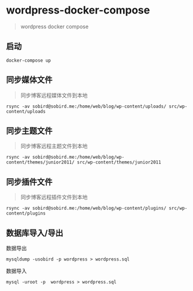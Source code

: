 # wordpress-docker-compose

> wordpress docker compose

## 启动
```
docker-compose up
```

## 同步媒体文件
> 同步博客远程媒体文件到本地

```
rsync -av sobird@sobird.me:/home/web/blog/wp-content/uploads/ src/wp-content/uploads
```

## 同步主题文件
> 同步博客远程主题文件到本地
```
rsync -av sobird@sobird.me:/home/web/blog/wp-content/themes/junior2011/ src/wp-content/themes/junior2011
```

## 同步插件文件
> 同步博客远程插件文件到本地
```
rsync -av sobird@sobird.me:/home/web/blog/wp-content/plugins/ src/wp-content/plugins
```

## 数据库导入/导出

数据导出
```
mysqldump -usobird -p wordpress > wordpress.sql
```

数据导入
```
mysql -uroot -p  wordpress > wordpress.sql
```